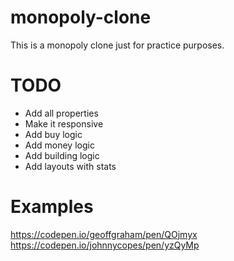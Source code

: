 # monopoly-clone
This is a monopoly clone just for practice purposes.

# TODO
* Add all properties
* Make it responsive
* Add buy logic
* Add money logic
* Add building logic
* Add layouts with stats

# Examples
https://codepen.io/geoffgraham/pen/QOjmyx
https://codepen.io/johnnycopes/pen/yzQyMp